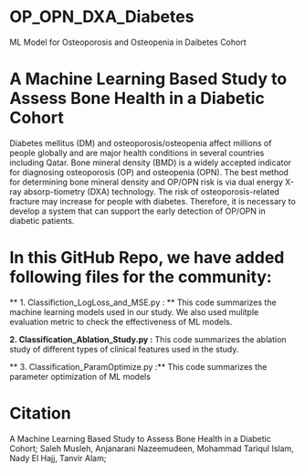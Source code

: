 # OP_OPN_DXA_Diabetes
ML Model for Osteoporosis and Osteopenia in Daibetes Cohort
# A Machine Learning Based Study to Assess Bone Health in a Diabetic Cohort 
Diabetes mellitus (DM) and osteoporosis/osteopenia affect millions of people globally and are major health conditions in 
several countries including Qatar. Bone mineral density (BMD) is a widely accepted indicator for diagnosing osteoporosis (OP) 
and osteopenia (OPN). The best method for determining bone mineral density and OP/OPN risk is via dual energy X-ray absorp-tiometry (DXA) technology. 
The risk of osteoporosis-related fracture may increase for people with diabetes. Therefore, it is necessary to develop a system that can support the 
early detection of OP/OPN in diabetic patients. 

In this GitHub Repo, we have added following files for the community:
======================================================================

**  1. Classifiction_LogLoss_and_MSE.py : ** This code summarizes the machine learning models used in our study. We also used mulitple evaluation metric to check the effectiveness of ML models.

**2. Classification_Ablation_Study.py :** This code summarizes the ablation study of different types of clinical features used in the study.

** 3. Classification_ParamOptimize.py  :** This code summarizes the parameter optimization of ML models

# Citation 

A Machine Learning Based Study to Assess Bone Health in a Diabetic Cohort; Saleh Musleh, Anjanarani Nazeemudeen, Mohammad Tariqul Islam, Nady El Hajj, Tanvir Alam;
